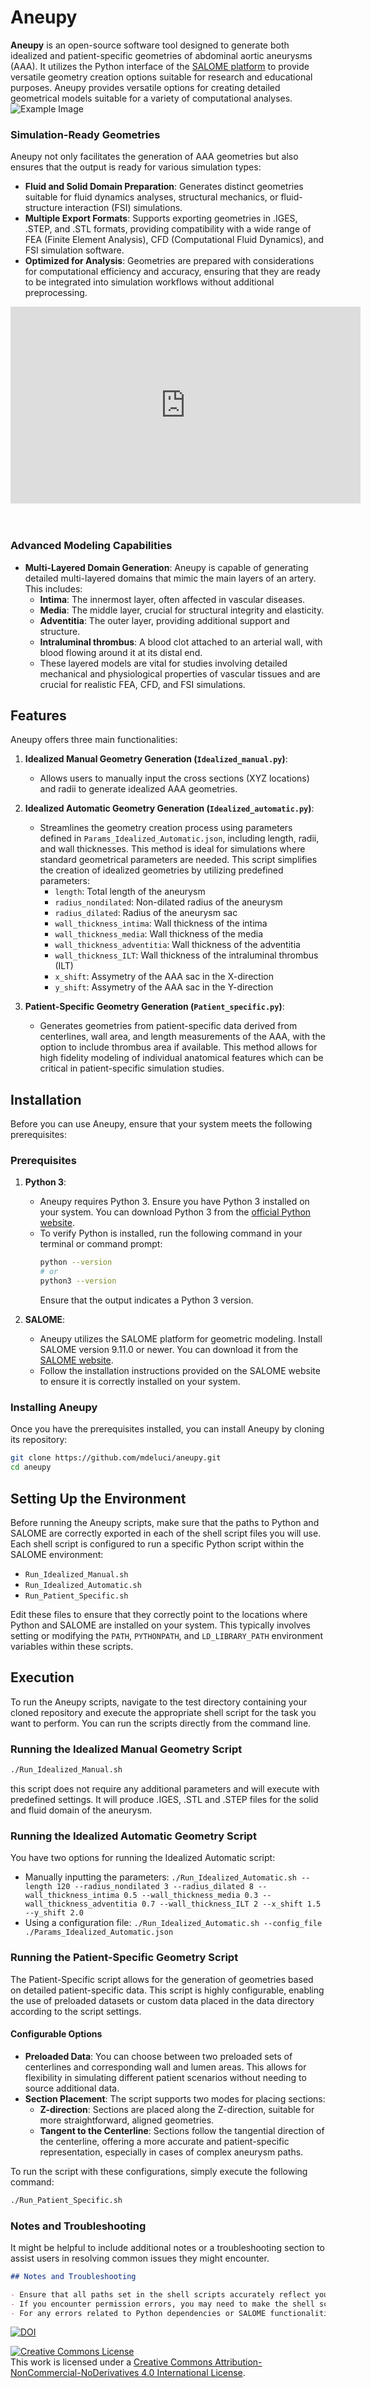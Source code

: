 # Aneupy

**Aneupy** is an open-source software tool designed to generate both idealized and patient-specific geometries of abdominal aortic aneurysms (AAA). It utilizes the Python interface of the [SALOME platform](https://www.salome-platform.org/) to provide versatile geometry creation options suitable for research and educational purposes. Aneupy provides versatile options for creating detailed geometrical models suitable for a variety of computational analyses.
![Example Image](./Examples.png)

### Simulation-Ready Geometries

Aneupy not only facilitates the generation of AAA geometries but also ensures that the output is ready for various simulation types:

- **Fluid and Solid Domain Preparation**: Generates distinct geometries suitable for fluid dynamics analyses, structural mechanics, or fluid-structure interaction (FSI) simulations.
- **Multiple Export Formats**: Supports exporting geometries in .IGES, .STEP, and .STL formats, providing compatibility with a wide range of FEA (Finite Element Analysis), CFD (Computational Fluid Dynamics), and FSI simulation software.
- **Optimized for Analysis**: Geometries are prepared with considerations for computational efficiency and accuracy, ensuring that they are ready to be integrated into simulation workflows without additional preprocessing.

<div class="video-container">
  <iframe width="560" height="315" src="https://www.youtube.com/embed/6yFBMedcIT8" title="YouTube video player" frameborder="0" allow="accelerometer; autoplay; clipboard-write; encrypted-media; gyroscope; picture-in-picture; web-share" allowfullscreen></iframe>
</div>
<br/><br/>


### Advanced Modeling Capabilities

- **Multi-Layered Domain Generation**: Aneupy is capable of generating detailed multi-layered domains that mimic the main layers of an artery. This includes:
  - **Intima**: The innermost layer, often affected in vascular diseases.
  - **Media**: The middle layer, crucial for structural integrity and elasticity.
  - **Adventitia**: The outer layer, providing additional support and structure.
  - **Intraluminal thrombus**: A blood clot attached to an arterial wall, with blood flowing around it at its distal end.
  - These layered models are vital for studies involving detailed mechanical and physiological properties of vascular tissues and are crucial for realistic FEA, CFD, and FSI simulations.

## Features

Aneupy offers three main functionalities:

1. **Idealized Manual Geometry Generation (`Idealized_manual.py`)**:
   - Allows users to manually input the cross sections (XYZ locations) and radii to generate idealized AAA geometries.

2. **Idealized Automatic Geometry Generation (`Idealized_automatic.py`)**:
   - Streamlines the geometry creation process using parameters defined in `Params_Idealized_Automatic.json`, including length, radii, and wall thicknesses. This method is ideal for simulations where standard geometrical parameters are needed. This script simplifies the creation of idealized geometries by utilizing predefined parameters:
      - `length`: Total length of the aneurysm
      - `radius_nondilated`: Non-dilated radius of the aneurysm
      - `radius_dilated`: Radius of the aneurysm sac
      - `wall_thickness_intima`: Wall thickness of the intima
      - `wall_thickness_media`: Wall thickness of the media
      - `wall_thickness_adventitia`: Wall thickness of the adventitia
      - `wall_thickness_ILT`: Wall thickness of the intraluminal thrombus (ILT)
      - `x_shift`: Assymetry of the AAA sac in the X-direction
      - `y_shift`: Assymetry of the AAA sac in the Y-direction

4. **Patient-Specific Geometry Generation (`Patient_specific.py`)**:
   - Generates geometries from patient-specific data derived from centerlines, wall area, and length measurements of the AAA, with the option to include thrombus area if available. This method allows for high fidelity modeling of individual anatomical features which can be critical in patient-specific simulation studies.

## Installation

Before you can use Aneupy, ensure that your system meets the following prerequisites:

### Prerequisites

1. **Python 3**:
   - Aneupy requires Python 3. Ensure you have Python 3 installed on your system. You can download Python 3 from the [official Python website](https://www.python.org/downloads/).
   - To verify Python is installed, run the following command in your terminal or command prompt:
     ```bash
     python --version
     # or
     python3 --version
     ```
     Ensure that the output indicates a Python 3 version.

2. **SALOME**:
   - Aneupy utilizes the SALOME platform for geometric modeling. Install SALOME version 9.11.0 or newer. You can download it from the [SALOME website](https://www.salome-platform.org/?page_id=2430).
   - Follow the installation instructions provided on the SALOME website to ensure it is correctly installed on your system.

### Installing Aneupy

Once you have the prerequisites installed, you can install Aneupy by cloning its repository:

```bash
git clone https://github.com/mdeluci/aneupy.git
cd aneupy
```

## Setting Up the Environment

Before running the Aneupy scripts, make sure that the paths to Python and SALOME are correctly exported in each of the shell script files you will use. Each shell script is configured to run a specific Python script within the SALOME environment:

- `Run_Idealized_Manual.sh`
- `Run_Idealized_Automatic.sh`
- `Run_Patient_Specific.sh`

Edit these files to ensure that they correctly point to the locations where Python and SALOME are installed on your system. This typically involves setting or modifying the `PATH`, `PYTHONPATH`, and `LD_LIBRARY_PATH` environment variables within these scripts.

## Execution

To run the Aneupy scripts, navigate to the test directory containing your cloned repository and execute the appropriate shell script for the task you want to perform. You can run the scripts directly from the command line.

### Running the Idealized Manual Geometry Script

```bash
./Run_Idealized_Manual.sh
```
this script does not require any additional parameters and will execute with predefined settings. It will produce .IGES, .STL and .STEP files for the solid and fluid domain of the aneurysm.

### Running the Idealized Automatic Geometry Script

You have two options for running the Idealized Automatic script:

 - Manually inputting the parameters: `./Run_Idealized_Automatic.sh --length 120 --radius_nondilated 3 --radius_dilated 8 --wall_thickness_intima 0.5 --wall_thickness_media 0.3 --wall_thickness_adventitia 0.7 --wall_thickness_ILT 2 --x_shift 1.5 --y_shift 2.0`
 - Using a configuration file: `./Run_Idealized_Automatic.sh --config_file ./Params_Idealized_Automatic.json`

### Running the Patient-Specific Geometry Script

The Patient-Specific script allows for the generation of geometries based on detailed patient-specific data. This script is highly configurable, enabling the use of preloaded datasets or custom data placed in the data directory according to the script settings.

#### Configurable Options

- **Preloaded Data**: You can choose between two preloaded sets of centerlines and corresponding wall and lumen areas. This allows for flexibility in simulating different patient scenarios without needing to source additional data.
- **Section Placement**: The script supports two modes for placing sections:
  - **Z-direction**: Sections are placed along the Z-direction, suitable for more straightforward, aligned geometries.
  - **Tangent to the Centerline**: Sections follow the tangential direction of the centerline, offering a more accurate and patient-specific representation, especially in cases of complex aneurysm paths.

To run the script with these configurations, simply execute the following command:

```bash
./Run_Patient_Specific.sh
```

### Notes and Troubleshooting

It might be helpful to include additional notes or a troubleshooting section to assist users in resolving common issues they might encounter. 

```markdown
## Notes and Troubleshooting

- Ensure that all paths set in the shell scripts accurately reflect your system's configuration.
- If you encounter permission errors, you may need to make the shell scripts executable. You can do this with the command `chmod +x Run_*.sh`.
- For any errors related to Python dependencies or SALOME functionalities, ensure that all required libraries are installed and accessible.
```

[![DOI](https://zenodo.org/badge/22895/jacobo-diaz/aneupy.svg)](https://zenodo.org/badge/latestdoi/22895/jacobo-diaz/aneupy)

<a rel="license" href="http://creativecommons.org/licenses/by-nc-nd/4.0/"><img alt="Creative Commons License" style="border-width:0" src="https://i.creativecommons.org/l/by-nc-nd/4.0/88x31.png" /></a><br />This work is licensed under a <a rel="license" href="http://creativecommons.org/licenses/by-nc-nd/4.0/">Creative Commons Attribution-NonCommercial-NoDerivatives 4.0 International License</a>.
